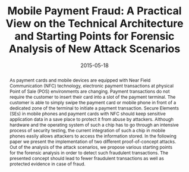 ---
abstract: As payment cards and mobile devices are equipped with Near Field Communication
  (NFC) technology, electronic payment transactions at physical Point of Sale (POS)
  environments are changing. Payment transactions do not require the customer to insert
  their card into a slot of the payment terminal. The customer is able to simply swipe
  the payment card or mobile phone in front of a dedicated zone of the terminal to
  initiate a payment transaction. Secure Elements (SEs) in mobile phones and payment
  cards with NFC should keep sensitive application data in a save place to protect
  it from abuse by attackers. Although hardware and the operating system of such a
  chip has to go through an intensive process of security testing, the current integration
  of such a chip in mobile phones easily allows attackers to access the information
  stored. In the following paper we present the implementation of two different proof-of-concept
  attacks. Out of the analysis of the attack scenarios, we propose various starting
  points for the forensic analysis in order to detect such fraudulent transactions.
  The presented concept should lead to fewer fraudulent transactions as well as protected
  evidence in case of fraud.
authors:
- Christof Kier
- Gerald Madlmayr
- Alexander Nawratil
- Michael Schafferer
- Christian Schanes
- Thomas Grechenig
date: '2015-05-18'
featured: false
links:
- name: Publik
  url: https://publik.tuwien.ac.at/showentry.php?ID=246254&lang=1
publication_types:
- '0'
publishDate: '2015-05-18'
title: 'Mobile Payment Fraud: A Practical View on the Technical Architecture and Starting
  Points for Forensic Analysis of New Attack Scenarios'
url_pdf: ''
---
